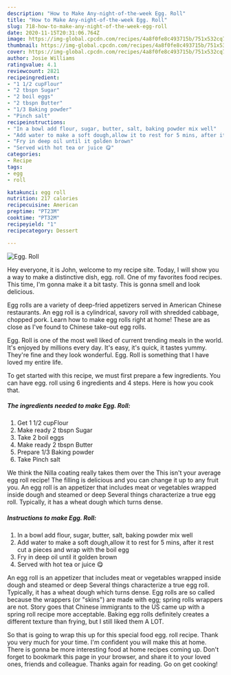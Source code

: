 ```yaml
---
description: "How to Make Any-night-of-the-week Egg. Roll"
title: "How to Make Any-night-of-the-week Egg. Roll"
slug: 718-how-to-make-any-night-of-the-week-egg-roll
date: 2020-11-15T20:31:06.764Z
image: https://img-global.cpcdn.com/recipes/4a8f0fe8c493715b/751x532cq70/egg-roll-recipe-main-photo.jpg
thumbnail: https://img-global.cpcdn.com/recipes/4a8f0fe8c493715b/751x532cq70/egg-roll-recipe-main-photo.jpg
cover: https://img-global.cpcdn.com/recipes/4a8f0fe8c493715b/751x532cq70/egg-roll-recipe-main-photo.jpg
author: Josie Williams
ratingvalue: 4.1
reviewcount: 2821
recipeingredient:
- "1 1/2 cupFlour"
- "2 tbspn Sugar"
- "2 boil eggs"
- "2 tbspn Butter"
- "1/3 Baking powder"
- "Pinch salt"
recipeinstructions:
- "In a bowl add flour, sugar, butter, salt, baking powder mix well"
- "Add water to make a soft dough,allow it to rest for 5 mins, after it rest cut a pieces and wrap with the boil egg"
- "Fry in deep oil until it golden brown"
- "Served with hot tea or juice 😋"
categories:
- Recipe
tags:
- egg
- roll

katakunci: egg roll 
nutrition: 217 calories
recipecuisine: American
preptime: "PT23M"
cooktime: "PT32M"
recipeyield: "1"
recipecategory: Dessert

---
```



![Egg. Roll](https://img-global.cpcdn.com/recipes/4a8f0fe8c493715b/751x532cq70/egg-roll-recipe-main-photo.jpg)

Hey everyone, it is John, welcome to my recipe site. Today, I will show you a way to make a distinctive dish, egg. roll. One of my favorites food recipes. This time, I'm gonna make it a bit tasty. This is gonna smell and look delicious.

Egg rolls are a variety of deep-fried appetizers served in American Chinese restaurants. An egg roll is a cylindrical, savory roll with shredded cabbage, chopped pork. Learn how to make egg rolls right at home! These are as close as I&#39;ve found to Chinese take-out egg rolls.

Egg. Roll is one of the most well liked of current trending meals in the world. It's enjoyed by millions every day. It's easy, it's quick, it tastes yummy. They're fine and they look wonderful. Egg. Roll is something that I have loved my entire life.


To get started with this recipe, we must first prepare a few ingredients. You can have egg. roll using 6 ingredients and 4 steps. Here is how you cook that.

<!--inarticleads1-->

##### The ingredients needed to make Egg. Roll:

1. Get 1 1/2 cupFlour
1. Make ready 2 tbspn Sugar
1. Take 2 boil eggs
1. Make ready 2 tbspn Butter
1. Prepare 1/3 Baking powder
1. Take Pinch salt


We think the Nilla coating really takes them over the This isn&#39;t your average egg roll recipe! The filling is delicious and you can change it up to any fruit you. An egg roll is an appetizer that includes meat or vegetables wrapped inside dough and steamed or deep Several things characterize a true egg roll. Typically, it has a wheat dough which turns dense. 

<!--inarticleads2-->

##### Instructions to make Egg. Roll:

1. In a bowl add flour, sugar, butter, salt, baking powder mix well
1. Add water to make a soft dough,allow it to rest for 5 mins, after it rest cut a pieces and wrap with the boil egg
1. Fry in deep oil until it golden brown
1. Served with hot tea or juice 😋


An egg roll is an appetizer that includes meat or vegetables wrapped inside dough and steamed or deep Several things characterize a true egg roll. Typically, it has a wheat dough which turns dense. Egg rolls are so called because the wrappers (or &#34;skins&#34;) are made with egg; spring rolls wrappers are not. Story goes that Chinese immigrants to the US came up with a spring roll recipe more acceptable. Baking egg rolls definitely creates a different texture than frying, but I still liked them A LOT. 

So that is going to wrap this up for this special food egg. roll recipe. Thank you very much for your time. I'm confident you will make this at home. There is gonna be more interesting food at home recipes coming up. Don't forget to bookmark this page in your browser, and share it to your loved ones, friends and colleague. Thanks again for reading. Go on get cooking!
